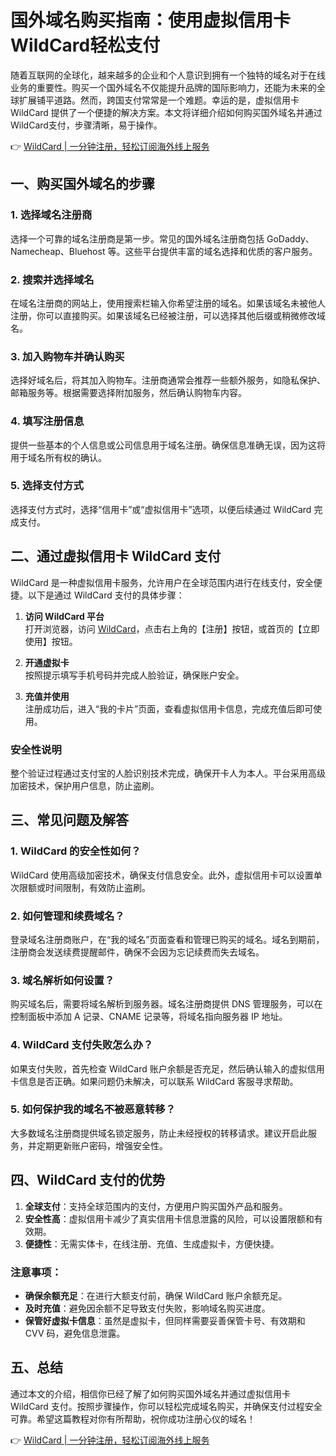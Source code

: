 # 国外域名购买指南：使用虚拟信用卡WildCard轻松支付

随着互联网的全球化，越来越多的企业和个人意识到拥有一个独特的域名对于在线业务的重要性。购买一个国外域名不仅能提升品牌的国际影响力，还能为未来的全球扩展铺平道路。然而，跨国支付常常是一个难题。幸运的是，虚拟信用卡 WildCard 提供了一个便捷的解决方案。本文将详细介绍如何购买国外域名并通过WildCard支付，步骤清晰，易于操作。

👉 [WildCard | 一分钟注册，轻松订阅海外线上服务](https://bbtdd.com/WildCard)

## 一、购买国外域名的步骤

### 1. 选择域名注册商

选择一个可靠的域名注册商是第一步。常见的国外域名注册商包括 GoDaddy、Namecheap、Bluehost 等。这些平台提供丰富的域名选择和优质的客户服务。

### 2. 搜索并选择域名

在域名注册商的网站上，使用搜索栏输入你希望注册的域名。如果该域名未被他人注册，你可以直接购买。如果该域名已经被注册，可以选择其他后缀或稍微修改域名。

### 3. 加入购物车并确认购买

选择好域名后，将其加入购物车。注册商通常会推荐一些额外服务，如隐私保护、邮箱服务等。根据需要选择附加服务，然后确认购物车内容。

### 4. 填写注册信息

提供一些基本的个人信息或公司信息用于域名注册。确保信息准确无误，因为这将用于域名所有权的确认。

### 5. 选择支付方式

选择支付方式时，选择“信用卡”或“虚拟信用卡”选项，以便后续通过 WildCard 完成支付。

## 二、通过虚拟信用卡 WildCard 支付

WildCard 是一种虚拟信用卡服务，允许用户在全球范围内进行在线支付，安全便捷。以下是通过 WildCard 支付的具体步骤：

1. **访问 WildCard 平台**  
   打开浏览器，访问 [WildCard](https://bbtdd.com/WildCard)，点击右上角的【注册】按钮，或首页的【立即使用】按钮。

2. **开通虚拟卡**  
   按照提示填写手机号码并完成人脸验证，确保账户安全。  
   

3. **充值并使用**  
   注册成功后，进入“我的卡片”页面，查看虚拟信用卡信息，完成充值后即可使用。  
   

### 安全性说明

整个验证过程通过支付宝的人脸识别技术完成，确保开卡人为本人。平台采用高级加密技术，保护用户信息，防止盗刷。

## 三、常见问题及解答

### 1. WildCard 的安全性如何？

WildCard 使用高级加密技术，确保支付信息安全。此外，虚拟信用卡可以设置单次限额或时间限制，有效防止盗刷。

### 2. 如何管理和续费域名？

登录域名注册商账户，在“我的域名”页面查看和管理已购买的域名。域名到期前，注册商会发送续费提醒邮件，确保不会因为忘记续费而失去域名。

### 3. 域名解析如何设置？

购买域名后，需要将域名解析到服务器。域名注册商提供 DNS 管理服务，可以在控制面板中添加 A 记录、CNAME 记录等，将域名指向服务器 IP 地址。

### 4. WildCard 支付失败怎么办？

如果支付失败，首先检查 WildCard 账户余额是否充足，然后确认输入的虚拟信用卡信息是否正确。如果问题仍未解决，可以联系 WildCard 客服寻求帮助。

### 5. 如何保护我的域名不被恶意转移？

大多数域名注册商提供域名锁定服务，防止未经授权的转移请求。建议开启此服务，并定期更新账户密码，增强安全性。

## 四、WildCard 支付的优势

1. **全球支付**：支持全球范围内的支付，方便用户购买国外产品和服务。
2. **安全性高**：虚拟信用卡减少了真实信用卡信息泄露的风险，可以设置限额和有效期。
3. **便捷性**：无需实体卡，在线注册、充值、生成虚拟卡，方便快捷。

### 注意事项：
- **确保余额充足**：在进行大额支付前，确保 WildCard 账户余额充足。
- **及时充值**：避免因余额不足导致支付失败，影响域名购买进度。
- **保管好虚拟卡信息**：虽然是虚拟卡，但同样需要妥善保管卡号、有效期和 CVV 码，避免信息泄露。

## 五、总结

通过本文的介绍，相信你已经了解了如何购买国外域名并通过虚拟信用卡 WildCard 支付。按照步骤操作，你可以轻松完成域名购买，并确保支付过程安全可靠。希望这篇教程对你有所帮助，祝你成功注册心仪的域名！

👉 [WildCard | 一分钟注册，轻松订阅海外线上服务](https://bbtdd.com/WildCard)